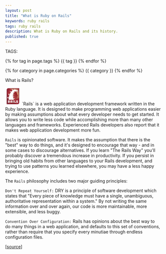 ```yaml
---
layout: post
title: "What is Ruby on Rails"
keywords: ruby rails
tags: ruby rails
description: What is Ruby on Rails and its history.
published: true
---
```


TAGS:
   
   {% for tag in page.tags %} {{ tag }} {% endfor %}

   {% for category in page.categories %} {{ category }} {% endfor %}

 What is Rails?

 <img style="width:50px; length:50px;" src="/images/rails4.jpeg">
`Rails` is a web application development framework written in the Ruby language. It is designed to make programming web applications easier by making assumptions about what every developer needs to get started. It allows you to write less code while accomplishing more than many other languages and frameworks. Experienced Rails developers also report that it makes web application development more fun.

`Rails` is opinionated software. It makes the assumption that there is the "best" way to do things, and it's designed to encourage that way - and in some cases to discourage alternatives. If you learn "The Rails Way" you'll probably discover a tremendous increase in productivity. If you persist in bringing old habits from other languages to your Rails development, and trying to use patterns you learned elsewhere, you may have a less happy experience.

The `Rails` philosophy includes two major guiding principles:

`Don't Repeat Yourself:` DRY is a principle of software development which states that "Every piece of knowledge must have a single, unambiguous, authoritative representation within a system." By not writing the same information over and over again, our code is more maintainable, more extensible, and less buggy.

`Convention Over Configuration:` Rails has opinions about the best way to do many things in a web application, and defaults to this set of conventions, rather than require that you specify every minutiae through endless configuration files.

[<a target="_blank" href="http://guides.rubyonrails.org/getting_started.html">source</a>]
